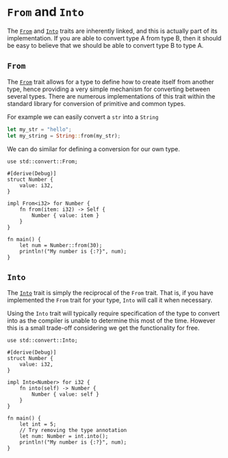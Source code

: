 # `From` and `Into`

The [`From`] and [`Into`] traits are inherently linked, and this is actually part of
its implementation. If you are able to convert type A from type B, then it
should be easy to believe that we should be able to convert type B to type A.

## `From`

The [`From`] trait allows for a type to define how to create itself from another
type, hence providing a very simple mechanism for converting between several
types. There are numerous implementations of this trait within the standard
library for conversion of primitive and common types.

For example we can easily convert a `str` into a `String`

```rust
let my_str = "hello";
let my_string = String::from(my_str);
```

We can do similar for defining a conversion for our own type.

```rust,editable
use std::convert::From;

#[derive(Debug)]
struct Number {
    value: i32,
}

impl From<i32> for Number {
    fn from(item: i32) -> Self {
        Number { value: item }
    }
}

fn main() {
    let num = Number::from(30);
    println!("My number is {:?}", num);
}
```

## `Into`

The [`Into`] trait is simply the reciprocal of the `From` trait. That is, if you
have implemented the `From` trait for your type, `Into` will call it when
necessary.

Using the `Into` trait will typically require specification of the type to
convert into as the compiler is unable to determine this most of the time.
However this is a small trade-off considering we get the functionality for free.

```rust,editable
use std::convert::Into;

#[derive(Debug)]
struct Number {
    value: i32,
}

impl Into<Number> for i32 {
    fn into(self) -> Number {
        Number { value: self }
    }
}

fn main() {
    let int = 5;
    // Try removing the type annotation
    let num: Number = int.into();
    println!("My number is {:?}", num);
}
```

[`From`]: https://doc.rust-lang.org/std/convert/trait.From.html
[`Into`]: https://doc.rust-lang.org/std/convert/trait.Into.html
